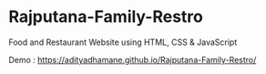 # Rajputana-Family-Restro
Food and Restaurant Website using HTML, CSS &amp; JavaScript 

Demo : https://adityadhamane.github.io/Rajputana-Family-Restro/

